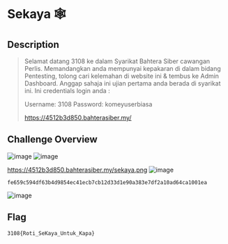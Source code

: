 # Sekaya 🕸️
## Description
> Selamat datang 3108 ke dalam Syarikat Bahtera Siber cawangan Perlis. Memandangkan anda mempunyai kepakaran di dalam bidang Pentesting, tolong cari kelemahan di website ini & tembus ke Admin Dashboard. Anggap sahaja ini ujian pertama anda berada di syarikat ini. Ini credentials login anda :
> 
> Username: 3108 Password: komeyuserbiasa
>
> https://4512b3d850.bahterasiber.my/

## Challenge Overview
![image](https://github.com/user-attachments/assets/2607eb73-8b1c-4104-9db0-9e44993c03b6)
![image](https://github.com/user-attachments/assets/fc91add4-0007-4d47-b5d9-536f5d83b972)

https://4512b3d850.bahterasiber.my/sekaya.png
![image](https://github.com/user-attachments/assets/0099c67e-5529-4dea-81fa-533005d4fba3)
```
fe659c594df63b4d9854ec41ecb7cb12d33d1e90a383e7df2a10ad64ca1001ea
```
![image](https://github.com/user-attachments/assets/74690322-d002-4894-b989-2c11eae61045)
## Flag
```
3108{Roti_SeKaya_Untuk_Kapa}
```
